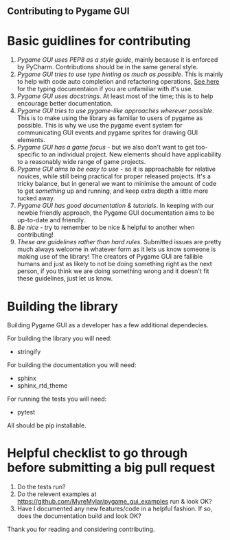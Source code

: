 Contributing to Pygame GUI
--------------------------

Basic guidlines for contributing
================================

1. *Pygame GUI uses PEP8 as a style guide*, mainly because it is enforced by PyCharm. Contributions should be in the same general style.
2. *Pygame GUI tries to use type hinting as much as possible*. This is mainly to help with code auto completion and refactoring operations, [See here](https://docs.python.org/3/library/typing.html) for the typing documentaion if you are unfamiliar with it's use.
3. *Pygame GUI uses docstrings*. At least most of the time; this is to help encourage better documentation.
4. *Pygame GUI tries to use pygame-like approaches wherever possible*. This is to make using the library as familiar to users of pygame as possible. This is why we use the pygame event system for communicating GUI events and pygame sprites for drawing GUI elements.
5. *Pygame GUI has a game focus* - but we also don't want to get too-specific to an individual project. New elements should have applicability to a reasonably wide range of game projects.
6. *Pygame GUI aims to be easy to use* - so it is approachable for relative novices, while still being practical for proper released projects. It's a tricky balance, but in general we want to minimise the amount of code to get _something_ up and running, and keep extra depth a little more tucked away.
7. *Pygame GUI has good documentation & tutorials*. In keeping with our newbie friendly approach, the Pygame GUI documentation aims to be up-to-date and friendly.
8. *Be nice* - try to remember to be nice & helpful to another when contributing!
9. *These are guidelines rather than hard rules*. Submitted issues are pretty much always welcome in whatever form as it lets us know someone is making use of the library! The creators of Pygame GUI are fallible humans and just as likely to not be doing something right as the next person, if you think we are doing something wrong and it doesn't fit these guidelines, just let us know.

Building the library
====================

Building Pygame GUI as a developer has a few additional dependecies.

For building the library you will need:

  - stringify

For building the documentation you will need:

  - sphinx
  - sphinx_rtd_theme
  
For running the tests you will need:

 - pytest
 
 
 All should be pip installable.

 
 Helpful checklist to go through before submitting a big pull request
 ====================================================================
 
 1. Do the tests run?
 2. Do the relevent examples at https://github.com/MyreMylar/pygame_gui_examples run & look OK?
 3. Have I documented any new features/code in a helpful fashion. If so, does the documentation build and look OK?
 
 
 Thank you for reading and considering contributing.
 
